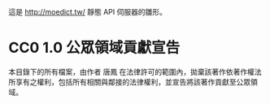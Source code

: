 這是 http://moedict.tw/ 靜態 API 伺服器的雛形。

# CC0 1.0 公眾領域貢獻宣告

本目錄下的所有檔案，由作者 唐鳳 在法律許可的範圍內，拋棄該著作依著作權法所享有之權利，包括所有相關與鄰接的法律權利，並宣告將該著作貢獻至公眾領域。
